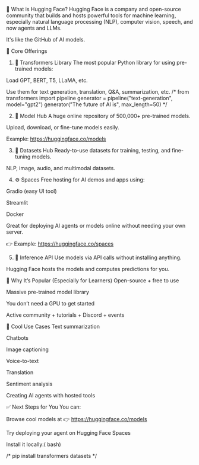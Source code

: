 🤖 What is Hugging Face?
Hugging Face is a company and open-source community that builds and hosts powerful tools for machine learning, especially natural language processing (NLP), computer vision, speech, and now agents and LLMs.

It's like the GitHub of AI models.

🔑 Core Offerings
1. 🧠 Transformers Library
The most popular Python library for using pre-trained models:

Load GPT, BERT, T5, LLaMA, etc.

Use them for text generation, translation, Q&A, summarization, etc.
/*
from transformers import pipeline
generator = pipeline("text-generation", model="gpt2")
generator("The future of AI is", max_length=50)
*/

2. 🏬 Model Hub
A huge online repository of 500,000+ pre-trained models.

Upload, download, or fine-tune models easily.

Example: https://huggingface.co/models

3. 📂 Datasets Hub
Ready-to-use datasets for training, testing, and fine-tuning models.

NLP, image, audio, and multimodal datasets.

4. ⚙️ Spaces
Free hosting for AI demos and apps using:

Gradio (easy UI tool)

Streamlit

Docker

Great for deploying AI agents or models online without needing your own server.

👉 Example: https://huggingface.co/spaces

5. 🧠 Inference API
Use models via API calls without installing anything.

Hugging Face hosts the models and computes predictions for you.

🎯 Why It’s Popular (Especially for Learners)
Open-source + free to use

Massive pre-trained model library

You don’t need a GPU to get started

Active community + tutorials + Discord + events

🧪 Cool Use Cases
Text summarization

Chatbots

Image captioning

Voice-to-text

Translation

Sentiment analysis

Creating AI agents with hosted tools

✅ Next Steps for You
You can:

Browse cool models at 👉 https://huggingface.co/models

Try deploying your agent on Hugging Face Spaces

Install it locally:( bash)

/*
pip install transformers datasets
*/
